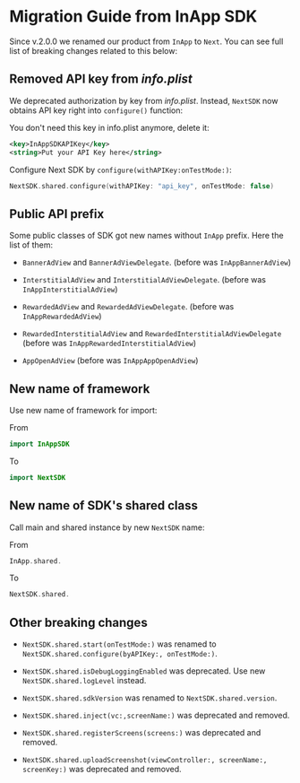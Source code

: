 # Migration Guide from InApp SDK

Since v.2.0.0 we renamed our product from `InApp` to `Next`. You can see full list of breaking changes related to this below:

## Removed API key from *info.plist*

We deprecated authorization by key from *info.plist*. Instead, `NextSDK` now obtains API key right into `configure()` function:

You don't need this key in info.plist anymore, delete it:

```xml
<key>InAppSDKAPIKey</key>
<string>Put your API Key here</string>
```

Configure Next SDK by `configure(withAPIKey:onTestMode:)`:

```swift
NextSDK.shared.configure(withAPIKey: "api_key", onTestMode: false)
```

## Public API prefix

Some public classes of SDK got new names without `InApp` prefix. Here the list of them:

- `BannerAdView` and `BannerAdViewDelegate`. (before was `InAppBannerAdView`)

- `InterstitialAdView` and `InterstitialAdViewDelegate`. (before was `InAppInterstitialAdView`)

- `RewardedAdView` and `RewardedAdViewDelegate`. (before was `InAppRewardedAdView`)

- `RewardedInterstitialAdView` and `RewardedInterstitialAdViewDelegate` (before was `InAppRewardedInterstitialAdView`)

- `AppOpenAdView` (before was `InAppAppOpenAdView`)

## New name of framework

Use new name of framework for import:

From

```swift
import InAppSDK
```

To

```swift
import NextSDK
```

## New name of SDK's shared class

Call main and shared instance by new `NextSDK` name:

From

```swift
InApp.shared.
```

To

```swift
NextSDK.shared.
```

## Other breaking changes

- `NextSDK.shared.start(onTestMode:)` was renamed to `NextSDK.shared.configure(byAPIKey:, onTestMode:)`.

- `NextSDK.shared.isDebugLoggingEnabled` was deprecated. Use new `NextSDK.shared.logLevel` instead.

- `NextSDK.shared.sdkVersion` was renamed to `NextSDK.shared.version`.

- `NextSDK.shared.inject(vc:,screenName:)` was deprecated and removed.

- `NextSDK.shared.registerScreens(screens:)` was deprecated and removed.

- `NextSDK.shared.uploadScreenshot(viewController:, screenName:, screenKey:)` was deprecated and removed.
